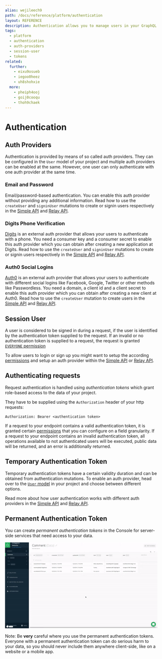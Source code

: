 ```yaml
---
alias: wejileech9
path: /docs/reference/platform/authentication
layout: REFERENCE
description: Authentication allows you to manage users in your GraphQL backend. Use authentication providers like Auth0 and Digits out-of-the-box.
tags:
  - platform
  - authentication
  - auth-providers
  - session-user
  - tokens
related:
  further:
    - eixu9osueb
    - iegoo0heez
    - uh8shohxie
  more:
    - pheiph4ooj
    - goij0cooqu
    - thoh9chaek
---
```


# Authentication

## Auth Providers

Authentication is provided by means of so called auth providers. They can be configured in the `User` model of your project and multiple auth providers can be enabled at the same. However, one user can only authenticate with one auth provider at the same time.

### Email and Password

Email/password-based authentication. You can enable this auth provider without providing any additional information.
Read how to use the `createUser` and `signinUser` mutations to create or signin users respectively in the [Simple API](!alias-eixu9osueb#email-and-password) and [Relay API](!alias-yoh9thaip0#email-and-password).

### Digits Phone Verification

[Digits](https://get.digits.com/) is an external auth provider that allows your users to authenticate with a phone. You need a consumer key and a consumer secret to enable this auth provider which you can obtain after creating a new application at Digits. Read how to use the `createUser` and `signinUser` mutations to create or signin users respectively in the [Simple API](!alias-eixu9osueb#digits-phone-verification) and [Relay API](!alias-yoh9thaip0#digits-phone-verification).

### Auth0 Social Logins

[Auth0](https://auth0.com/) is an external auth provider that allows your users to authenticate with different social logins like Facebook, Google, Twitter or other methods like Passwordless. You need a domain, a client id and a client secret to enable this auth provider which you can obtain after creating a new client at Auth0. Read how to use the `createUser` mutation to create users in the [Simple API](!alias-eixu9osueb#auth0-social-logins) and [Relay API](!alias-yoh9thaip0#auth0-social-logins).

## Session User

A user is considered to be signed in during a request, if the user is identified by the authentication token supplied to the request.
If an invalid or no authentication token is supplied to a request, the request is granted [`EVERYONE` permission](permissions#permission-level)

To allow users to login or sign up you might want to setup the according [permissions](permissions) and setup an auth provider within the [Simple API](!alias-eixu9osueb) or [Relay API](!alias-yoh9thaip0).

## Authenticating requests

Request authentication is handled using *authentication tokens* which grant role-based access to the data of your project.

They have to be supplied using the `Authorization` header of your http requests:

```plain
Authorization: Bearer <authentication token>
```

If a request to your endpoint contains a valid authentication token, it is granted certain [permissions](permissions) that you can configure on a field granularity. If a request to your endpoint contains an invalid authentication token, all operations available to not authenticated users will be executed, public data will be returned, and an error is additionally returned.

## Temporary Authentication Token

Temporary authentication tokens have a certain validity duration and can be obtained from authentication mutations.
To enable an auth provider, head over to the [`User` model](system-artifacts) in your project and choose between different options.

Read more about how user authentication works with different auth providers in the [Simple API](!alias-eixu9osueb) and [Relay API](!alias-yoh9thaip0).

## Permanent Authentication Token

You can create *permanent authentication tokens* in the Console for server-side services that need access to your data.

![](./copy-pat.gif?width=400)

Note: Be **very** careful where you use the permanent authentication tokens. Everyone with a permanent authentication token can do serious harm to your data, so you should never include them anywhere client-side, like on a website or a mobile app.
